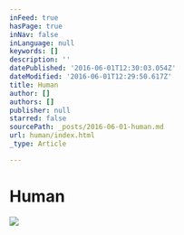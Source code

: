 ```yaml
---
inFeed: true
hasPage: true
inNav: false
inLanguage: null
keywords: []
description: ''
datePublished: '2016-06-01T12:30:03.054Z'
dateModified: '2016-06-01T12:29:50.617Z'
title: Human
author: []
authors: []
publisher: null
starred: false
sourcePath: _posts/2016-06-01-human.md
url: human/index.html
_type: Article

---
```

# Human
![](https://the-grid-user-content.s3-us-west-2.amazonaws.com/07331ccc-8700-4600-b73d-932e1462b44d.jpg)